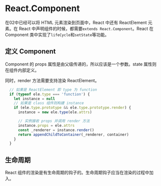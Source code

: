 # React.Component

在02中已经可以将 HTML 元素渲染到页面中，React 中还有 ReactElement 元素。在 React 中声明组件的时候，都需要`extends React.Component`。React 在 Component 类中实现了`lifeCycle`和`setState`等功能。

## 定义 Component

Component 的 props 属性是由父级传递的，所以应该是一个参数。state 属性则在组件内部定义。

同时，render 方法需要支持渲染 ReactElement。

```javascript
  // 如果是 ReactElement 即 type 为 function
  if (typeof ele.type === 'function') {
    let instance = null
    // 如果是 class 组件则构建 instance
    if (ele.type.prototype && ele.type.prototype.render) {
      instance = new ele.type(ele.attrs)

      // 实例接收 props 并调用 render 方法
      instance.props = ele.attrs
      const _renderer = instance.render()
      return appendChildToContainer(_renderer, container)
    }
  }
```

## 生命周期

React 组件的渲染是有生命周期的钩子的。生命周期钩子应当在渲染的过程中加入。